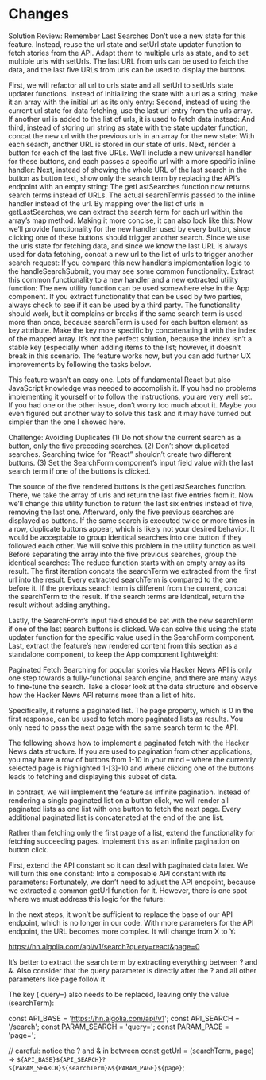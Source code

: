 # Changes

Solution Review: Remember Last Searches
Don’t use a new state for this feature. Instead, reuse the url state and setUrl state updater function to fetch stories from the API. Adapt them to multiple urls as state, and to set multiple urls with setUrls. The last URL from urls can be used to fetch the data, and the last five URLs from urls can be used to display the buttons.

First, we will refactor all url to urls state and all setUrl to setUrls state updater functions. Instead of initializing the state with a url as a string, make it an array with the initial url as its only entry:
Second, instead of using the current url state for data fetching, use the last url entry from the urls array. If another url is added to the list of urls, it is used to fetch data instead:
And third, instead of storing url string as state with the state updater function, concat the new url with the previous urls in an array for the new state:
With each search, another URL is stored in our state of urls. Next, render a button for each of the last five URLs. We’ll include a new universal handler for these buttons, and each passes a specific url with a more specific inline handler:
Next, instead of showing the whole URL of the last search in the button as button text, show only the search term by replacing the API’s endpoint with an empty string:
The getLastSearches function now returns search terms instead of URLs. The actual searchTermis passed to the inline handler instead of the url. By mapping over the list of urls in getLastSearches, we can extract the search term for each url within the array’s map method. Making it more concise, it can also look like this:
Now we’ll provide functionality for the new handler used by every button, since clicking one of these buttons should trigger another search. Since we use the urls state for fetching data, and since we know the last URL is always used for data fetching, concat a new url to the list of urls to trigger another search request:
If you compare this new handler’s implementation logic to the handleSearchSubmit, you may see some common functionality. Extract this common functionality to a new handler and a new extracted utility function:
The new utility function can be used somewhere else in the App component. If you extract functionality that can be used by two parties, always check to see if it can be used by a third party.
The functionality should work, but it complains or breaks if the same search term is used more than once, because searchTerm is used for each button element as key attribute. Make the key more specific by concatenating it with the index of the mapped array.
It’s not the perfect solution, because the index isn’t a stable key (especially when adding items to the list; however, it doesn’t break in this scenario. The feature works now, but you can add further UX improvements by following the tasks below.

This feature wasn’t an easy one. Lots of fundamental React but also JavaScript knowledge was needed to accomplish it. If you had no problems implementing it yourself or to follow the instructions, you are very well set. If you had one or the other issue, don’t worry too much about it. Maybe you even figured out another way to solve this task and it may have turned out simpler than the one I showed here.

Challenge: Avoiding Duplicates
(1) Do not show the current search as a button, only the five preceding searches.
(2) Don’t show duplicated searches. Searching twice for “React” shouldn’t create two different buttons.
(3) Set the SearchForm component’s input field value with the last search term if one of the buttons is clicked.

The source of the five rendered buttons is the getLastSearches function. There, we take the array of urls and return the last five entries from it. Now we’ll change this utility function to return the last six entries instead of five, removing the last one. Afterward, only the five previous searches are displayed as buttons.
If the same search is executed twice or more times in a row, duplicate buttons appear, which is likely not your desired behavior. It would be acceptable to group identical searches into one button if they followed each other. We will solve this problem in the utility function as well. Before separating the array into the five previous searches, group the identical searches:
The reduce function starts with an empty array as its result. The first iteration concats the searchTerm we extracted from the first url into the result. Every extracted searchTerm is compared to the one before it. If the previous search term is different from the current, concat the searchTerm to the result. If the search terms are identical, return the result without adding anything.

Lastly, the SearchForm’s input field should be set with the new searchTerm if one of the last search buttons is clicked. We can solve this using the state updater function for the specific value used in the SearchForm component.
Last, extract the feature’s new rendered content from this section as a standalone component, to keep the App component lightweight:

Paginated Fetch
Searching for popular stories via Hacker News API is only one step towards a fully-functional search engine, and there are many ways to fine-tune the search. Take a closer look at the data structure and observe how the Hacker News API returns more than a list of hits.

Specifically, it returns a paginated list. The page property, which is 0 in the first response, can be used to fetch more paginated lists as results. You only need to pass the next page with the same search term to the API.

The following shows how to implement a paginated fetch with the Hacker News data structure. If you are used to pagination from other applications, you may have a row of buttons from 1-10 in your mind – where the currently selected page is highlighted 1-[3]-10 and where clicking one of the buttons leads to fetching and displaying this subset of data.

In contrast, we will implement the feature as infinite pagination. Instead of rendering a single paginated list on a button click, we will render all paginated lists as one list with one button to fetch the next page. Every additional paginated list is concatenated at the end of the one list.

Rather than fetching only the first page of a list, extend the functionality for fetching succeeding pages. Implement this as an infinite pagination on button click.

First, extend the API constant so it can deal with paginated data later. We will turn this one constant:
Into a composable API constant with its parameters:
Fortunately, we don’t need to adjust the API endpoint, because we extracted a common getUrl function for it. However, there is one spot where we must address this logic for the future:

In the next steps, it won’t be sufficient to replace the base of our API endpoint, which is no longer in our code. With more parameters for the API endpoint, the URL becomes more complex. It will change from X to Y:

https://hn.algolia.com/api/v1/search?query=react&page=0

It’s better to extract the search term by extracting everything between ? and &. Also consider that the query parameter is directly after the ? and all other parameters like page follow it

The key ( query=) also needs to be replaced, leaving only the value (searchTerm):

const API_BASE = 'https://hn.algolia.com/api/v1';
const API_SEARCH = '/search';
const PARAM_SEARCH = 'query=';
const PARAM_PAGE = 'page=';

// careful: notice the ? and & in between
const getUrl = (searchTerm, page) =>
  `${API_BASE}${API_SEARCH}?${PARAM_SEARCH}${searchTerm}&${PARAM_PAGE}${page}`;
